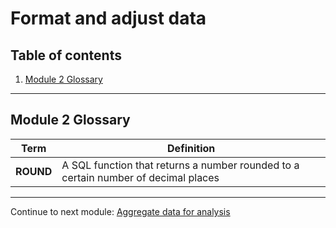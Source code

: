 # Format and adjust data

## Table of contents

1. [Module 2 Glossary](#module-1-glossary)

---

## Module 2 Glossary

| Term | Definition |
| --- | --- |
| **ROUND** | A SQL function that returns a number rounded to a certain number of decimal places |

---

Continue to next module: [Aggregate data for analysis](/5-Analyze-Data-to-Answer-Questions/3-Aggregate-data-for-analysis.md)
